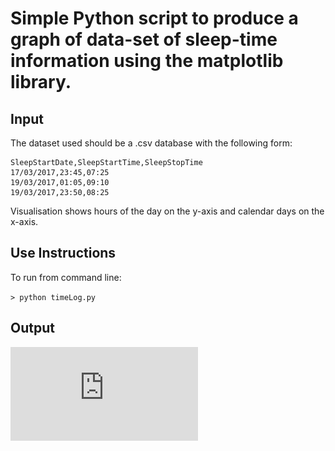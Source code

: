 # Simple Python script to produce a graph of data-set of sleep-time information using the matplotlib library. 

## Input
 
The dataset used should be a .csv database with the following form:

    SleepStartDate,SleepStartTime,SleepStopTime
    17/03/2017,23:45,07:25
    19/03/2017,01:05,09:10
    19/03/2017,23:50,08:25

Visualisation shows hours of the day on the y-axis and calendar days on the x-axis.

## Use Instructions

To run from command line:

`> python timeLog.py`

## Output

![Output example](https://github.com/ambidextrous/timeLogGrapher/blob/master/activityData.pdf "Ouput Example")

